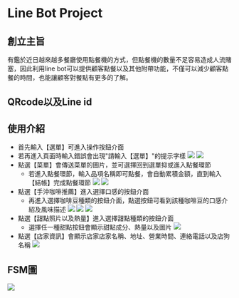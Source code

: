 # Line Bot Project

## 創立主旨
有鑑於近日越來越多餐廳使用點餐機的方式，但點餐機的數量不足容易造成人流賭塞，因此利用line bot可以提供顧客點餐以及其他附帶功能，不僅可以減少顧客點餐的時間，也能讓顧客對餐點有更多的了解。

## QRcode以及Line id

## 使用介紹
- 首先輸入【選單】可進入操作按鈕介面
- 若再進入頁面時輸入錯誤會出現"請輸入【選單】"的提示字樣
![](https://i.imgur.com/TlxdMWt.jpg)
![](https://i.imgur.com/TlxdMWt.jpg)
- 點選【菜單】會傳送菜單的圖片，並可選擇回到選單抑或進入點餐環節
  - 若進入點餐環節，輸入品項名稱即可點餐，會自動累積金額，直到輸入【結帳】完成點餐環節
![](https://i.imgur.com/TlxdMWt.jpg)
![](https://i.imgur.com/TlxdMWt.jpg)
- 點選【手沖咖啡推薦】進入選擇口感的按鈕介面
  - 再進入選擇咖啡豆種類的按鈕介面，點選按鈕可看到該種咖啡豆的口感介紹及風味描述
![](https://i.imgur.com/TlxdMWt.jpg)
![](https://i.imgur.com/TlxdMWt.jpg)
![](https://i.imgur.com/TlxdMWt.jpg)
- 點選【甜點照片以及熱量】進入選擇甜點種類的按鈕介面
  - 選擇任一種甜點按鈕會顯示甜點成分、熱量以及圖片
![](https://i.imgur.com/TlxdMWt.jpg)
- 點選【店家資訊】會顯示店家店家名稱、地址、營業時間、連絡電話以及店狗名稱
![](https://i.imgur.com/TlxdMWt.jpg)

## FSM圖
![](https://i.imgur.com/TlxdMWt.jpg)
